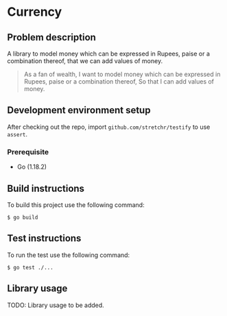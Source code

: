 # Currency

## Problem description

A library to model money which can be expressed in Rupees, paise or a combination thereof, that we can add values of money.
>As a fan of wealth,
I want to model money which can be expressed in Rupees, paise or a combination thereof,
So that I can add values of money.

## Development environment setup

After checking out the repo, import `github.com/stretchr/testify` to use `assert`.

### Prerequisite

- Go (1.18.2)

## Build instructions

To build this project use the following command:

    $ go build


## Test instructions

To run the test use the following command:

    $ go test ./...

## Library usage

TODO: Library usage to be added.